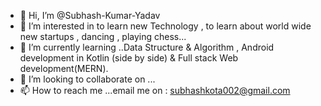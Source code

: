 - 👋 Hi, I’m @Subhash-Kumar-Yadav
- 👀 I’m interested in to learn new Technology , to learn about world wide new startups , dancing , playing chess...
- 🌱 I’m currently learning ..Data Structure & Algorithm , Android development in Kotlin (side by side) & Full stack Web development(MERN).
- 💞️ I’m looking to collaborate on ...
- 📫 How to reach me ...email me on : subhashkota002@gmail.com

<!---
Subhash-Kumar-Yadav/Subhash-Kumar-Yadav is a ✨ special ✨ repository because its `README.md` (this file) appears on your GitHub profile.
You can click the Preview link to take a look at your changes.
--->
